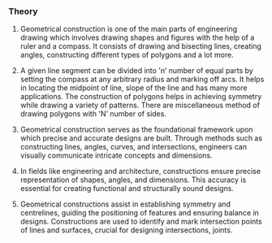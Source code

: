 ### Theory

1. Geometrical construction is one of the main parts of engineering drawing which involves drawing shapes and figures with the help of a ruler and a compass. It consists of drawing and bisecting lines, creating angles, constructing different types of polygons and a lot more.  

 2. A given line segment can be divided into 'n’ number of equal parts by setting the compass at any arbitrary radius and marking off arcs. It helps in locating the midpoint of line, slope of the line and has many more applications. The construction of polygons helps in achieving symmetry while drawing a variety of patterns. There are miscellaneous method of drawing polygons with 'N’ number of sides.  

3. Geometrical construction serves as the foundational framework upon which precise and accurate designs are built. Through methods such as constructing lines, angles, curves, and intersections, engineers can visually communicate intricate concepts and dimensions.  

4. In fields like engineering and architecture, constructions ensure precise representation of shapes, angles, and dimensions. This accuracy is essential for creating functional and structurally sound designs.  

5. Geometrical constructions assist in establishing symmetry and centrelines, guiding the positioning of features and ensuring balance in designs. Constructions are used to identify and mark intersection points of lines and surfaces, crucial for designing intersections, joints. 

